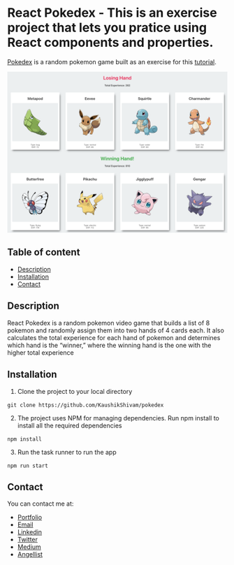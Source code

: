# React Pokedex - This is an exercise project that lets you pratice using React components and properties.

[Pokedex](https://react-pokodex.netlify.com/) is a random pokemon game built as an exercise for this [tutorial](https://www.udemy.com/course/modern-react-bootcamp/).

![GameHub Screenshot](screenshot.png)

## Table of content

- [Description](#description)
- [Installation](#installation)
- [Contact](#contact)

## Description

React Pokedex is a random pokemon video game that builds a list of 8 pokemon and randomly assign them into two hands of 4 cards each. It also calculates the total experience for each hand of pokemon and determines which hand is the “winner,” where the winning hand is the one with the higher total experience

## Installation

1. Clone the project to your local directory

```
git clone https://github.com/KaushikShivam/pokedex
```

2. The project uses NPM for managing dependencies. Run npm install to install all the required dependencies

```
npm install
```

3. Run the task runner to run the app

```
npm run start
```

## Contact

You can contact me at:

- [Portfolio](www.shivamkaushik.com)
- [Email](shivamkaushikofficial@gmail.com)
- [Linkedin](https://www.linkedin.com/in/kshivamdev/)
- [Twitter](https://twitter.com/kShivamDev)
- [Medium](https://medium.com/@shivamkaushikofficial)
- [Angellist](https://angel.co/kshivamdev)
